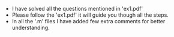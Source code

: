 - I have solved all the questions mentioned in 'ex1.pdf'
- Please follow the 'ex1.pdf' it will guide you though all the steps. 
- In all the '.m' files I have added few extra comments for better understanding.
